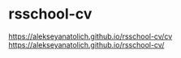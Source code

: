 # rsschool-cv
https://alekseyanatolich.github.io/rsschool-cv/cv
https://alekseyanatolich.github.io/rsschool-cv/
